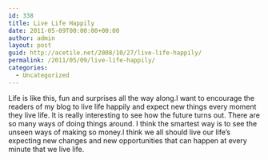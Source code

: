 ```yaml
---
id: 338
title: Live Life Happily
date: 2011-05-09T00:00:00+00:00
author: admin
layout: post
guid: http://acetile.net/2008/10/27/live-life-happily/
permalink: /2011/05/09/live-life-happily/
categories:
  - Uncategorized
---
```

Life is like this, fun and surprises all the way along.I want to encourage the readers of my blog to live life happily and expect new things every moment they live life. It is really interesting to see how the future turns out. There are so many ways of doing things around. I think the smartest way is to see the unseen ways of making so money.I think we all should live our life&#8217;s expecting new changes and new opportunities that can happen at every minute that we live life.